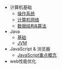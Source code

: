 - 计算机基础
  - [操作系统](a-1-操作系统.md)
  - [计算机网络](a-2-计算机网络.md)
  - [数据结构&算法](a-3-数据结构&算法.md)
- Java
  - [基础](b-1-Java基础.md)
  - [JVM](b-2-JVM.md)
- JavaScript & 浏览器
  - [JavaScript重点概念](c-1-JS重点概念.md)
- web性能优化